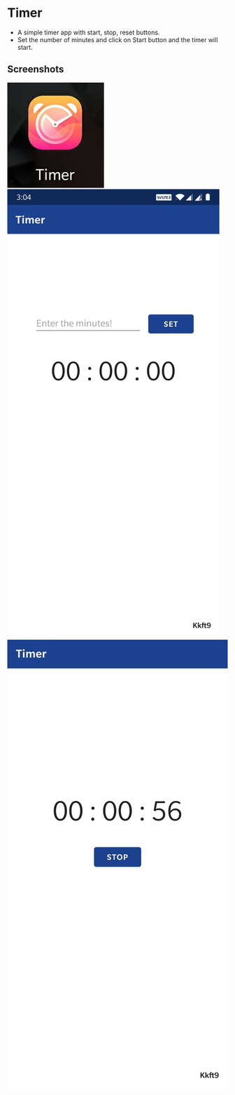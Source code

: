 # Timer #
* A simple timer app with start, stop, reset buttons.
* Set the number of minutes and click on Start button and the timer will start.

## Screenshots ##
![](images/appLogo.jpeg) 
![](images/appSet.jpeg)
![](images/appStop.jpeg)
